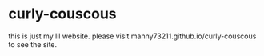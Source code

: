 # curly-couscous
this is just my lil website.
please visit manny73211.github.io/curly-couscous to see the site.
